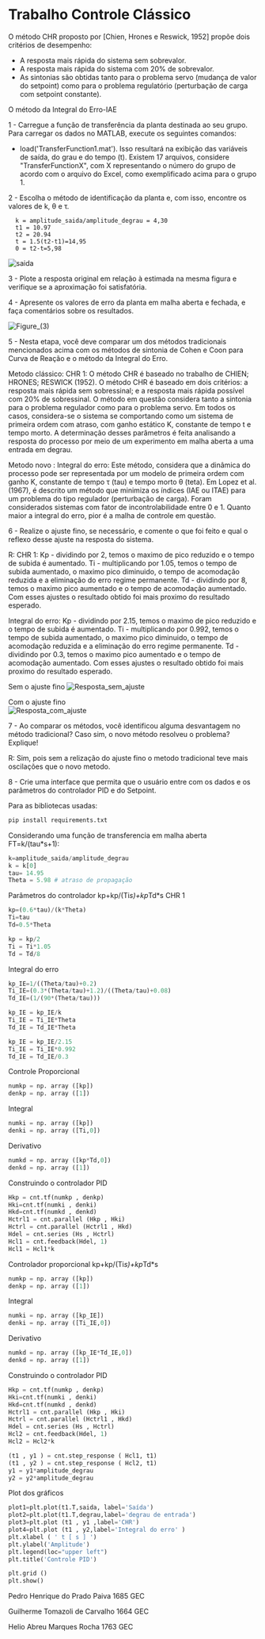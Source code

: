 # Trabalho Controle Clássico

O método CHR proposto por [Chien, Hrones e Reswick, 1952] propõe dois critérios de desempenho:

- A resposta mais rápida do sistema sem sobrevalor.
- A resposta mais rápida do sistema com 20% de sobrevalor.
- As sintonias são obtidas tanto para o problema servo (mudança de valor do setpoint) como para o problema regulatório (perturbação de carga com setpoint constante).

O método da Integral do Erro-IAE 

1 - Carregue a função de transferência da planta destinada ao seu grupo. Para carregar os dados no MATLAB, execute os seguintes comandos:

- load('TransferFunction1.mat'). Isso resultará na exibição das variáveis de saída, do grau e do tempo (t). Existem 17 arquivos, considere "TransferFunctionX", com X representando o número do grupo de acordo com o arquivo do Excel, como exemplificado acima para o grupo 1.

2 - Escolha o método de identificação da planta e, com isso, encontre os valores de k, θ e τ.

      k = amplitude_saida/amplitude_degrau = 4,30
      t1 = 10.97
      t2 = 20.94
      t = 1.5(t2-t1)=14,95
      0 = t2-t=5,98

![saida](https://github.com/Pedro-Prado-Dev/Classical-control-work/assets/110736909/bfbf0ba1-3078-4cb6-9aed-02ff51dab200)

3 - Plote a resposta original em relação à estimada na mesma figura e verifique se a aproximação foi satisfatória.



4 - Apresente os valores de erro da planta em malha aberta e fechada, e faça comentários sobre os resultados.

![Figure_(3)](https://github.com/Pedro-Prado-Dev/Classical-control-work/assets/100048797/0b6b328f-4db2-4619-b1cb-2e6b63a80b29)


5 - Nesta etapa, você deve comparar um dos métodos tradicionais mencionados acima com os métodos de sintonia de Cohen e Coon para Curva de Reação e o método da Integral do Erro.

Metodo clássico: CHR 1: O método CHR é baseado no trabalho de CHIEN; HRONES; RESWICK (1952). O método CHR é baseado em dois critérios: a resposta mais rápida sem sobressinal; e a resposta mais rápida possível com 20% de sobressinal. O método em questão considera tanto a sintonia para o problema regulador como para o problema servo. Em todos os casos, considera-se o sistema se comportando como um sistema de primeira ordem com atraso, com ganho estático K, constante de tempo t e tempo morto. A determinação desses parâmetros é feita analisando a resposta do processo por meio de um experimento em malha aberta a uma entrada em degrau.

Metodo novo : Integral do erro: Este método, considera que a dinâmica do processo pode ser representada por um modelo de primeira ordem com ganho K, constante de tempo τ (tau) e tempo morto θ (teta). Em Lopez et al. (1967), é descrito um método que minimiza os índices (IAE ou ITAE) para um problema do tipo regulador (perturbação de carga). Foram considerados sistemas com fator de incontrolabilidade entre 0 e 1. Quanto maior a integral do erro, pior é a malha de controle em questão. 

6 - Realize o ajuste fino, se necessário, e comente o que foi feito e qual o reflexo desse ajuste na resposta do sistema.

R: CHR 1:
Kp - dividindo por 2, temos o maximo de pico reduzido e o tempo de subida é aumentado.
Ti - multiplicando por 1.05, temos o tempo de subida aumentado, o maximo pico diminuido, o tempo de acomodação reduzida e a eliminação do erro regime permanente.
Td - dividindo por 8, temos o maximo pico aumentado e o tempo de acomodação aumentado.
Com esses ajustes o resultado obtido foi mais proximo do resultado esperado.

Integral do erro:
Kp - dividindo por 2.15, temos o maximo de pico reduzido e o tempo de subida é aumentado.
Ti - multiplicando por 0.992, temos o tempo de subida aumentado, o maximo pico diminuido, o tempo de acomodação reduzida e a eliminação do erro regime permanente.
Td - dividindo por 0.3, temos o maximo pico aumentado e o tempo de acomodação aumentado.
Com esses ajustes o resultado obtido foi mais proximo do resultado esperado.

Sem o ajuste fino
![Resposta_sem_ajuste](https://github.com/Pedro-Prado-Dev/Classical-control-work/assets/100048797/8f1567cd-ef80-425e-8399-58fc6995fad8)

Com o ajuste fino  
![Resposta_com_ajuste](https://github.com/Pedro-Prado-Dev/Classical-control-work/assets/100048797/93abd8cb-9875-4843-9c99-4c4955ea42a9)

7 - Ao comparar os métodos, você identificou alguma desvantagem no método tradicional? Caso sim, o novo método resolveu o problema? Explique!

R: Sim, pois sem a relização do ajuste fino o metodo tradicional teve mais oscilações que o novo metodo.

8 - Crie uma interface que permita que o usuário entre com os dados e os parâmetros do controlador PID e do Setpoint.

Para as bibliotecas usadas:

```python
pip install requirements.txt
```

Considerando uma função de transferencia em malha aberta FT=k/(tau*s+1):
```python
k=amplitude_saida/amplitude_degrau
k = k[0]
tau= 14.95
Theta = 5.98 # atraso de propagação
```

Parâmetros do controlador kp+kp/(Ti*s)+kp*Td*s
CHR 1
```python
kp=(0.6*tau)/(k*Theta)
Ti=tau
Td=0.5*Theta

kp = kp/2
Ti = Ti*1.05
Td = Td/8
```

Integral do erro
```python
kp_IE=1/((Theta/tau)+0.2)
Ti_IE=(0.3*(Theta/tau)+1.2)/((Theta/tau)+0.08)
Td_IE=(1/(90*(Theta/tau)))

kp_IE = kp_IE/k
Ti_IE = Ti_IE*Theta
Td_IE = Td_IE*Theta

kp_IE = kp_IE/2.15
Ti_IE = Ti_IE*0.992
Td_IE = Td_IE/0.3
```

Controle Proporcional
```python
numkp = np. array ([kp])
denkp = np. array ([1])
```
Integral
```python
numki = np. array ([kp])
denki = np. array ([Ti,0])
```
Derivativo
```python
numkd = np. array ([kp*Td,0])
denkd = np. array ([1])
```
Construindo o controlador PID
```python
Hkp = cnt.tf(numkp , denkp)
Hki=cnt.tf(numki , denki)
Hkd=cnt.tf(numkd , denkd)
Hctrl1 = cnt.parallel (Hkp , Hki)
Hctrl = cnt.parallel (Hctrl1 , Hkd)
Hdel = cnt.series (Hs , Hctrl)
Hcl1 = cnt.feedback(Hdel, 1)
Hcl1 = Hcl1*k
```

Controlador proporcional kp+kp/(Ti*s)+kp*Td*s
```python
numkp = np. array ([kp])
denkp = np. array ([1])
```
Integral
```python
numki = np. array ([kp_IE])
denki = np. array ([Ti_IE,0])
```
Derivativo
```python
numkd = np. array ([kp_IE*Td_IE,0])
denkd = np. array ([1])
```
Construindo o controlador PID
```python
Hkp = cnt.tf(numkp , denkp)
Hki=cnt.tf(numki , denki)
Hkd=cnt.tf(numkd , denkd)
Hctrl1 = cnt.parallel (Hkp , Hki)
Hctrl = cnt.parallel (Hctrl1 , Hkd)
Hdel = cnt.series (Hs , Hctrl)
Hcl2 = cnt.feedback(Hdel, 1)
Hcl2 = Hcl2*k

(t1 , y1 ) = cnt.step_response ( Hcl1, t1)
(t1 , y2 ) = cnt.step_response ( Hcl2, t1)
y1 = y1*amplitude_degrau
y2 = y2*amplitude_degrau
```

Plot dos gráficos
```python
plot1=plt.plot(t1.T,saida, label='Saída')
plot2=plt.plot(t1.T,degrau,label='degrau de entrada')
plot3=plt.plot (t1 , y1 ,label='CHR')
plot4=plt.plot (t1 , y2,label='Integral do erro' )
plt.xlabel ( ' t [ s ] ')
plt.ylabel('Amplitude')
plt.legend(loc="upper left")
plt.title('Controle PID')

plt.grid ()
plt.show()
```

Pedro Henrique do Prado Paiva 1685 GEC

Guilherme Tomazoli de Carvalho 1664 GEC

Helio Abreu Marques Rocha 1763 GEC
